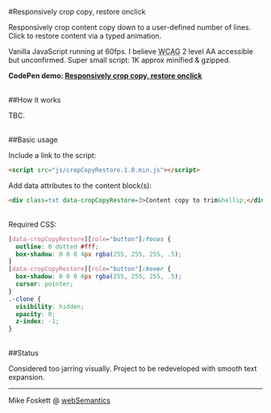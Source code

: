 #Responsively crop copy, restore onclick


Responsively crop content copy down to a user-defined number of lines.
Click to restore content via a typed animation.

Vanilla JavaScript running at 60fps.
I believe <abbr title="Web Content Accessibility Guidelines">WCAG</abbr> 2 level AA accessible but unconfirmed.
Super small script: 1K approx minified &amp; gzipped.

<strong>CodePen demo: <a href="http://codepen.io/2kool2/pen/dNPqKj?editors=1000">Responsively crop copy, restore onclick</a></strong>



<br>
##How it works

TBC.


<br>
##Basic usage

Include a link to the script:

```html
<script src="js/cropCopyRestore.1.0.min.js"></script>
```

Add data attributes to the content block(s):

```html
<div class=txt data-cropCopyRestore=3>Content copy to trim&hellip;</div>
```

<br>
Required CSS:

``` css
[data-cropCopyRestore][role="button"]:focus {
  outline: 0 dotted #fff;
  box-shadow: 0 0 0 4px rgba(255, 255, 255, .5);
}
[data-cropCopyRestore][role="button"]:hover {
  box-shadow: 0 0 0 4px rgba(255, 255, 255, .5);
  cursor: pointer;
}
.-clone {
  visibility: hidden;
  opacity: 0;
  z-index: -1;
}
```

<br>
##Status

Considered too jarring visually.
Project to be redeveloped with smooth text expansion.


<hr>
Mike Foskett @ <a href="https://websemantics.uk/">webSemantics</a>
